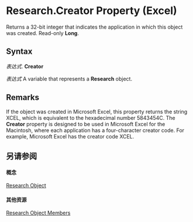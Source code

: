 
# Research.Creator Property (Excel)

Returns a 32-bit integer that indicates the application in which this object was created. Read-only  **Long**.


## Syntax

 _表达式_. **Creator**

 _表达式_ A variable that represents a **Research** object.


## Remarks

If the object was created in Microsoft Excel, this property returns the string XCEL, which is equivalent to the hexadecimal number 5843454C. The  **Creator** property is designed to be used in Microsoft Excel for the Macintosh, where each application has a four-character creator code. For example, Microsoft Excel has the creator code XCEL.


## 另请参阅


#### 概念


[Research Object](de9d8a1d-4942-88f4-ba8c-30bd06e1f24b.md)
#### 其他资源


[Research Object Members](http://msdn.microsoft.com/library/c749811e-c5ee-4d35-ef27-f6b1aedffc99%28Office.15%29.aspx)